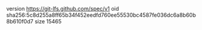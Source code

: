 version https://git-lfs.github.com/spec/v1
oid sha256:5c8d255a8ff65b34f452eedfd760ee55530bc4587fe036dc6a8b60b8b610f0d7
size 15465
